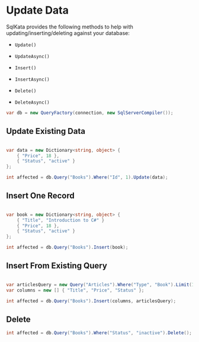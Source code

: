 # Update Data

SqlKata provides the following methods to help with updating/inserting/deleting against your database:

 - `Update()`
 - `UpdateAsync()`

 - `Insert()`
 - `InsertAsync()`

 - `Delete()`
 - `DeleteAsync()`


```cs
var db = new QueryFactory(connection, new SqlServerCompiler());
```

## Update Existing Data

```cs

var data = new Dictionary<string, object> {
    { "Price", 18 },
    { "Status", "active" }
};

int affected = db.Query("Books").Where("Id", 1).Update(data);
```

## Insert One Record

```cs

var book = new Dictionary<string, object> {
    { "Title", "Introduction to C#" }
    { "Price", 18 },
    { "Status", "active" }
};

int affected = db.Query("Books").Insert(book);

```

## Insert From Existing Query

```cs

var articlesQuery = new Query("Articles").Where("Type", "Book").Limit(100);
var columns = new [] { "Title", "Price", "Status" };

int affected = db.Query("Books").Insert(columns, articlesQuery);

```

## Delete

```cs
int affected = db.Query("Books").Where("Status", "inactive").Delete();
```